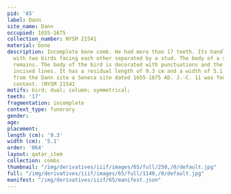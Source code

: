 ```yaml
---
pid: '65'
label: Dann
site_name: Dann
occupied: 1655-1675
collection_number: NYSM 21541
material: bone
description: Incomplete bone comb. He had more than 17 teeth. Its handle was carved
  with two birds facing each other separated by a stud. The body of a single bird
  remains. The body of the bird is decorated with punctuations and the amount with
  incised lines. It has a residual length of 9.3 cm and a width of 5.1 cm. It comes
  from the Dann site a Seneca site dated 1655-1675 AD. J.-C. 11 was found in a funeral
  context. (NYSM 21541
motifs: bird; dual; column; symmetrical;
teeth: '17'
fragmentation: incomplete
context_type: funerary
gender:
age:
placement:
length (cm): '9.3'
width (cm): '5.1'
order: '064'
layout: qatar_item
collection: combs
thumbnail: "/img/derivatives/iiif/images/65/full/250,/0/default.jpg"
full: "/img/derivatives/iiif/images/65/full/1140,/0/default.jpg"
manifest: "/img/derivatives/iiif/65/manifest.json"
---
```

